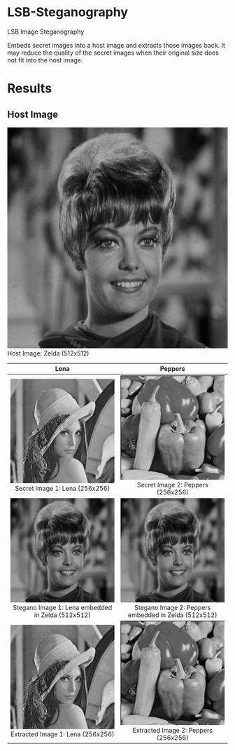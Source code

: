 # LSB-Steganography
LSB Image Steganography

Embeds secret images into a host image and extracts those images back. It may reduce the quality of the secret images when their original size does not fit into the host image.

# Results

## Host Image
![Host Image: Zelda (512x512)](/examples/host_zelda512.png "Host Image: Zelda (512x512)")
<br>
Host Image: Zelda (512x512)

|              Lena                                                                           |                      Peppers                                                                       |
|:-------------------------------------------------------------------------------------------:|:--------------------------------------------------------------------------------------------------:|
|![](/examples/secret_lena256.png) <br> Secret Image 1: Lena (256x256)                        |  ![](/examples/secret_peppers256.png) <br> Secret Image 2: Peppers (256x256)                       |
|![](/examples/steg_zelda_lena512.png) <br> Stegano Image 1: Lena embedded in Zelda (512x512) | ![](/examples/steg_zelda_peppers512.png) <br> Stegano Image 2: Peppers embedded in Zelda (512x512) |
|![](/examples/extract_lena256.png) <br> Extracted Image 1: Lena (256x256)                    | ![](/examples/extract_peppers256.png) <br> Extracted Image 2: Peppers (256x256)                    |
